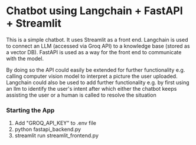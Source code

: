# Chatbot using Langchain + FastAPI + Streamlit
This is a simple chatbot.
It uses Streamlit as a front end.
Langchain is used to connect an LLM (accessed via Groq API) to a knowledge base (stored as a vector DB).
FastAPI is used as a way for the front end to communicate with the model.

By doing so the API could easily be extended for further functionality e.g. calling computer vision model to interpret a picture the user uploaded.
Langchain could also be used to add further functionality e.g. by first using an llm to identify the user's intent after which either the chatbot keeps assisting the user or a human is called to resolve the situation

### Starting the App
1. Add "GROQ_API_KEY" to .env file
2. python fastapi_backend.py
3. streamlit run streamlit_frontend.py